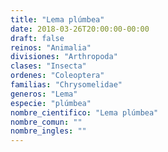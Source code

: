 ```yaml
---
title: "Lema plúmbea"
date: 2018-03-26T20:00:00-00:00
draft: false
reinos: "Animalia"
divisiones: "Arthropoda"
clases: "Insecta"
ordenes: "Coleoptera"
familias: "Chrysomelidae"
generos: "Lema"
especie: "plúmbea"
nombre_cientifico: "Lema plúmbea"
nombre_comun: ""
nombre_ingles: ""
---
```

